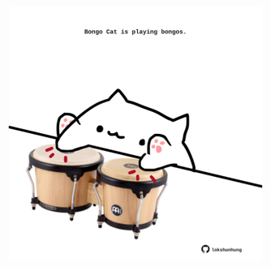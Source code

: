 <!-- built at 30/04/2025, 20:00:36 UTC -->
<p align="center">
  <img width="500" height="500" src="./ReadmeImage.svg">
</p>

